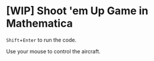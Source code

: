 # [WIP] Shoot 'em Up Game in Mathematica
 `Shift`+`Enter` to run the code.
 
 Use your mouse to control the aircraft.
